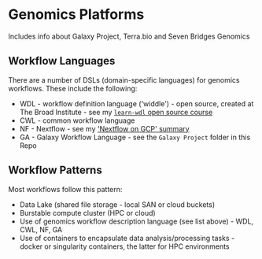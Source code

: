 # Genomics Platforms

Includes info about Galaxy Project, Terra.bio and Seven Bridges Genomics

## Workflow Languages

There are a number of DSLs (domain-specific languages) for genomics workflows.  These include the following:
- WDL - workflow definition language ('widdle') - open source, created at The Broad Institute - see my [`learn-wdl` open source course](https://github.com/openwdl/learn-wdl)
- CWL - common workflow language
- NF - Nextflow - see my ['Nextflow on GCP' summary](https://github.com/lynnlangit/gcp-for-bioinformatics/blob/master/2_Virtual_Machines_%26_Docker_Containers/9a_Use_Nextflow_for_Pipelines.md)
- GA - Galaxy Workflow Language - see the `Galaxy Project` folder in this Repo

## Workflow Patterns

Most workflows follow this pattern:
- Data Lake (shared file storage - local SAN or cloud buckets)
- Burstable compute cluster (HPC or cloud)
- Use of genomics workflow description language (see list above) - WDL, CWL, NF, GA
- Use of containers to encapsulate data analysis/processing tasks - docker or singularity containers, the latter for HPC environments